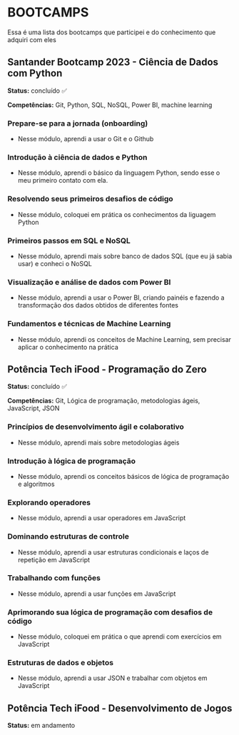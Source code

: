 # BOOTCAMPS
Essa é uma lista dos bootcamps que participei e do conhecimento que adquiri com eles

## Santander Bootcamp 2023 - Ciência de Dados com Python
**Status:** concluído ✅

**Competências:** Git, Python, SQL, NoSQL, Power BI, machine learning

### Prepare-se para a jornada (onboarding)
- Nesse módulo, aprendi a usar o Git e o Github
### Introdução à ciência de dados e Python
- Nesse módulo, aprendi o básico da linguagem Python, sendo esse o meu primeiro contato com ela.
### Resolvendo seus primeiros desafios de código 
- Nesse módulo, coloquei em prática os conhecimentos da liguagem Python
### Primeiros passos em SQL e NoSQL
- Nesse módulo, aprendi mais sobre banco de dados SQL (que eu já sabia usar) e conheci o NoSQL
### Visualização e análise de dados com Power BI
- Nesse módulo, aprendi a usar o Power BI, criando painéis e fazendo a transformação dos dados obtidos de diferentes fontes
### Fundamentos e técnicas de Machine Learning
- Nesse módulo, aprendi os conceitos de Machine Learning, sem precisar aplicar o conhecimento na prática

## Potência Tech iFood - Programação do Zero
**Status:** concluído ✅

**Competências:** Git, Lógica de programação, metodologias ágeis, JavaScript, JSON

### Princípios de desenvolvimento ágil e colaborativo
- Nesse módulo, aprendi mais sobre metodologias ágeis
### Introdução à lógica de programação
- Nesse módulo, aprendi os conceitos básicos de lógica de programação e algoritmos
### Explorando operadores
- Nesse módulo, aprendi a usar operadores em JavaScript
### Dominando estruturas de controle
- Nesse módulo, aprendi a usar estruturas condicionais e laços de repetição em JavaScript
### Trabalhando com funções
- Nesse módulo, aprendi a usar funções em JavaScript
### Aprimorando sua lógica de programação com desafios de código
- Nesse módulo, coloquei em prática o que aprendi com exercícios em JavaScript
### Estruturas de dados e objetos
- Nesse módulo, aprendi a usar JSON e trabalhar com objetos em JavaScript

## Potência Tech iFood - Desenvolvimento de Jogos
**Status:** em andamento